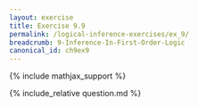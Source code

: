```yaml
---
layout: exercise
title: Exercise 9.9
permalink: /logical-inference-exercises/ex_9/
breadcrumb: 9-Inference-In-First-Order-Logic
canonical_id: ch9ex9
---
```


{% include mathjax_support %}
<div id="hiddden">{% include_relative question.md %}</div>